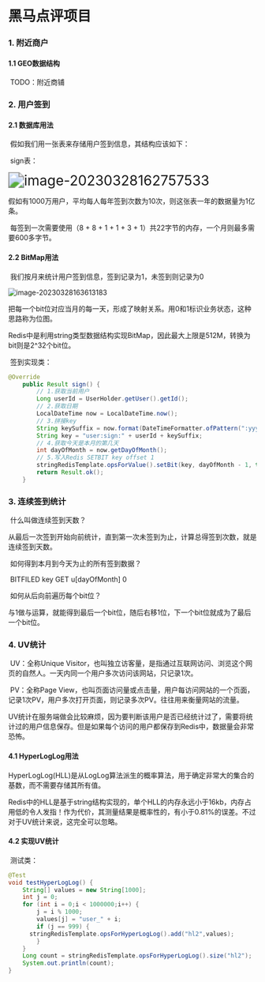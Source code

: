 # 黑马点评项目

### 1. 附近商户

#### 	1.1 GEO数据结构

​		TODO：附近商铺

### 2. 用户签到

#### 	2.1 数据库用法

​		假如我们用一张表来存储用户签到信息，其结构应该如下：

​		sign表：

<img src="C:\Users\Asphyxia\AppData\Roaming\Typora\typora-user-images\image-20230328162757533.png" alt="image-20230328162757533" style="zoom:200%;" />

​		假如有1000万用户，平均每人每年签到次数为10次，则这张表一年的数据量为1亿条。

​		每签到一次需要使用（8 + 8 + 1 + 1 + 3 + 1）共22字节的内存，一个月则最多需要600多字节。

#### 	2.2 BitMap用法

​		我们按月来统计用户签到信息，签到记录为1，未签到则记录为0

![image-20230328163613183](C:\Users\Asphyxia\AppData\Roaming\Typora\typora-user-images\image-20230328163613183.png)

​		把每一个bit位对应当月的每一天，形成了映射关系。用0和1标识业务状态，这种思路称为位图。

​		Redis中是利用string类型数据结构实现BitMap，因此最大上限是512M，转换为bit则是2^32个bit位。

​		签到实现类：

```java
@Override
    public Result sign() {
        // 1.获取当前用户
        Long userId = UserHolder.getUser().getId();
        // 2.获取日期
        LocalDateTime now = LocalDateTime.now();
        // 3.拼接key
        String keySuffix = now.format(DateTimeFormatter.ofPattern(":yyyyMM"));
        String key = "user:sign:" + userId + keySuffix;
        // 4.获取今天是本月的第几天
        int dayOfMonth = now.getDayOfMonth();
        // 5.写入Redis SETBIT key offset 1
        stringRedisTemplate.opsForValue().setBit(key, dayOfMonth - 1, true);
        return Result.ok();
    }
```

### 3. 连续签到统计

​	什么叫做连续签到天数？

​	从最后一次签到开始向前统计，直到第一次未签到为止，计算总得签到次数，就是连续签到天数。

​	如何得到本月到今天为止的所有签到数据？

​	BITFILED key GET u[dayOfMonth] 0

​	如何从后向前遍历每个bit位？

​	与1做与运算，就能得到最后一个bit位，随后右移1位，下一个bit位就成为了最后一个bit位。

### 4. UV统计

​	UV：全称Unique Visitor，也叫独立访客量，是指通过互联网访问、浏览这个网页的自然人。一天内同一个用户多次访问该网站，只记录1次。

​	PV：全称Page View，也叫页面访问量或点击量，用户每访问网站的一个页面，记录1次PV，用户多次打开页面，则记录多次PV。往往用来衡量网站的流量。

​	UV统计在服务端做会比较麻烦，因为要判断该用户是否已经统计过了，需要将统计过的用户信息保存。但是如果每个访问的用户都保存到Redis中，数据量会非常恐怖。

#### 	4.1 HyperLogLog用法

​		HyperLogLog(HLL)是从LogLog算法派生的概率算法，用于确定非常大的集合的基数，而不需要存储其所有值。

​		Redis中的HLL是基于string结构实现的，单个HLL的内存永远小于16kb，内存占用低的令人发指！作为代价，其测量结果是概率性的，有小于0.81%的误差。不过对于UV统计来说，这完全可以忽略。

#### 	4.2 实现UV统计

​		测试类：

```java
@Test
void testHyperLogLog() {
    String[] values = new String[1000];
    int j = 0;
    for (int i = 0;i < 1000000;i++) {
        j = i % 1000;
        values[j] = "user_" + i;
        if (j == 999) {
      stringRedisTemplate.opsForHyperLogLog().add("hl2",values);
        }
    }
    Long count = stringRedisTemplate.opsForHyperLogLog().size("hl2");
    System.out.println(count);
}
```

​		